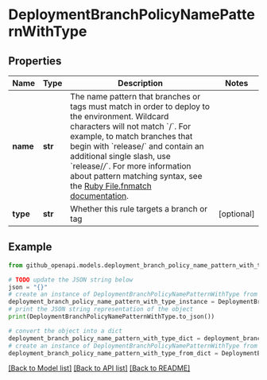 # DeploymentBranchPolicyNamePatternWithType


## Properties

Name | Type | Description | Notes
------------ | ------------- | ------------- | -------------
**name** | **str** | The name pattern that branches or tags must match in order to deploy to the environment.  Wildcard characters will not match &#x60;/&#x60;. For example, to match branches that begin with &#x60;release/&#x60; and contain an additional single slash, use &#x60;release/*/*&#x60;. For more information about pattern matching syntax, see the [Ruby File.fnmatch documentation](https://ruby-doc.org/core-2.5.1/File.html#method-c-fnmatch). | 
**type** | **str** | Whether this rule targets a branch or tag | [optional] 

## Example

```python
from github_openapi.models.deployment_branch_policy_name_pattern_with_type import DeploymentBranchPolicyNamePatternWithType

# TODO update the JSON string below
json = "{}"
# create an instance of DeploymentBranchPolicyNamePatternWithType from a JSON string
deployment_branch_policy_name_pattern_with_type_instance = DeploymentBranchPolicyNamePatternWithType.from_json(json)
# print the JSON string representation of the object
print(DeploymentBranchPolicyNamePatternWithType.to_json())

# convert the object into a dict
deployment_branch_policy_name_pattern_with_type_dict = deployment_branch_policy_name_pattern_with_type_instance.to_dict()
# create an instance of DeploymentBranchPolicyNamePatternWithType from a dict
deployment_branch_policy_name_pattern_with_type_from_dict = DeploymentBranchPolicyNamePatternWithType.from_dict(deployment_branch_policy_name_pattern_with_type_dict)
```
[[Back to Model list]](../README.md#documentation-for-models) [[Back to API list]](../README.md#documentation-for-api-endpoints) [[Back to README]](../README.md)


